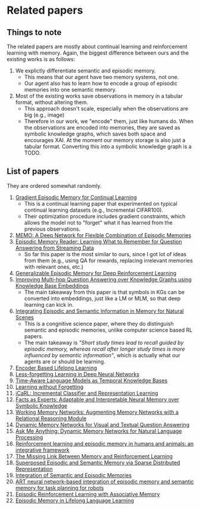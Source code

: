 # Related papers

## Things to note

The related papers are mostly about continual learning and reinforcement learning with memory. Again, the biggest difference between ours and the existing works is as follows:

1. We explictly differentiate semantic and episodic memory.
   * This means that our agent have two memory systems, not one.
   * Our agent also has to learn how to encode a group of episodic memories into one semantic memory.
2. Most of the existing works save observations in memory in a tabular format, without altering them. 
   * This approach doesn't scale, especially when the observations are big (e.g., image)
   * Therefore in our work, we "encode" them, just like humans do. When the observations are encoded into memories, they are saved as symbolic knowledge graphs, which saves both space and encourages XAI. At the moment our memory storage is also just a tabular format. Converting this into a symbolic knowledge graph is a TODO.

## List of papers

They are ordered somewhat randomly.

1. [Gradient Episodic Memory for Continual Learning](https://arxiv.org/abs/1706.08840)
   * This is a continual learning paper that experimented on typical continual learning datasets (e.g., Incremental CIFAR100).
   * Their optimization procedure includes gradient constraints, which allows the model not to "forget" what it has learned from the previous observations.
2. [MEMO: A Deep Network for Flexible Combination of Episodic Memories](https://arxiv.org/abs/2001.10913)
3. [Episodic Memory Reader: Learning What to Remember for Question Answering from Streaming Data](https://arxiv.org/abs/1903.06164)
   * So far this paper is the most similar to ours, since I got lot of ideas from them (e.g., using QA for rewards, replacing irrelevant memories with relevant ones, etc.)
4. [Generalizable Episodic Memory for Deep Reinforcement Learning](https://arxiv.org/abs/2103.06469)
5. [Improving Multi-hop Question Answering over Knowledge Graphs using
Knowledge Base Embeddings](https://aclanthology.org/2020.acl-main.412/)
   * The main takeaway from this paper is that symbols in KGs can be converted into embeddings, just like a LM or MLM, so that deep learning can kick in.
6. [Integrating Episodic and Semantic Information in Memory for Natural Scenes](https://escholarship.org/uc/item/22c512rb)
   * This is a congnitive science paper, where they do distinguish semantic and episodic memories, unlike computer science based RL papers.
   * The main takeaway is *"Short  study  times  lead  to  recall  guided  by  episodic  memory,  whereas  recall  after  longer  study  times  is  more  influenced  by  semantic  information"*, which is actually what our agents are or should be learning.
7. [Encoder Based Lifelong Learning](https://arxiv.org/abs/1704.01920)
8. [Less-forgetting Learning in Deep Neural Networks](https://arxiv.org/abs/1607.00122)
9. [Time-Aware Language Models as Temporal Knowledge Bases](https://arxiv.org/abs/2106.15110)
10. [Learning without Forgetting](https://arxiv.org/abs/1606.09282)
11. [iCaRL: Incremental Classifier and Representation Learning](https://arxiv.org/abs/1611.07725)
12. [Facts as Experts: Adaptable and Interpretable Neural Memory over Symbolic Knowledge](https://arxiv.org/abs/2007.00849)
13. [Working Memory Networks: Augmenting Memory Networks with a Relational Reasoning Module](https://aclanthology.org/P18-1092/)
14.  [Dynamic Memory Networks for Visual and Textual Question Answering](https://arxiv.org/abs/1603.01417)
15.  [Ask Me Anything: Dynamic Memory Networks for Natural Language Processing](https://arxiv.org/abs/1506.07285)
16. [Reinforcement learning and episodic memory in humans and animals: an integrative framework](https://www.ncbi.nlm.nih.gov/pmc/articles/PMC5953519/)
17. [The Missing Link Between Memory and Reinforcement Learning](https://www.frontiersin.org/articles/10.3389/fpsyg.2020.560080/full)
18. [Superposed Episodic and Semantic Memory via Sparse Distributed Representation](https://arxiv.org/abs/1710.07829)
19. [Integration of Semantic and Episodic Memories](https://www.researchgate.net/publication/319070283_Integration_of_Semantic_and_Episodic_Memories)
20. [ART neural network-based integration of episodic memory and semantic memory for task planning for robots](https://link.springer.com/article/10.1007/s10514-019-09868-x)
21. [Episodic Reinforcement Learning with Associative Memory ](https://openreview.net/pdf?id=HkxjqxBYDB)
22. [Episodic Memory in Lifelong Language Learning](https://arxiv.org/abs/1906.01076)